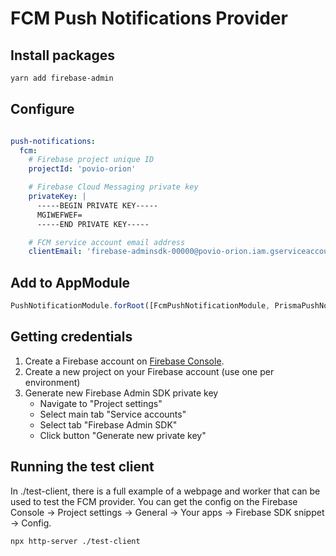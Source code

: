 # FCM Push Notifications Provider

## Install packages

```bash
yarn add firebase-admin
```

## Configure
```yaml

push-notifications:
  fcm:
    # Firebase project unique ID
    projectId: 'povio-orion'

    # Firebase Cloud Messaging private key
    privateKey: |
      -----BEGIN PRIVATE KEY-----
      MGIWEFWEF=
      -----END PRIVATE KEY-----

    # FCM service account email address
    clientEmail: 'firebase-adminsdk-00000@povio-orion.iam.gserviceaccount.com'

```

## Add to AppModule

```typescript
PushNotificationModule.forRoot([FcmPushNotificationModule, PrismaPushNotificationPersistorModule]);
```

## Getting credentials

1. Create a Firebase account on [Firebase Console](https://console.firebase.google.com/u/0/).
2. Create a new project on your Firebase account (use one per environment)
3. Generate new Firebase Admin SDK private key
   - Navigate to "Project settings"
   - Select main tab "Service accounts"
   - Select tab "Firebase Admin SDK"
   - Click button "Generate new private key"


## Running the test client

In ./test-client, there is a full example of a webpage and worker that can be used to test the FCM provider.
You can get the config on the Firebase Console -> Project settings -> General -> Your apps -> Firebase SDK snippet -> Config.

```bash
npx http-server ./test-client
```
